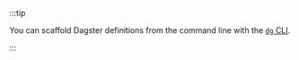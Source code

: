 :::tip

You can scaffold Dagster definitions from the command line with the [`dg` CLI](/api/clis/dg-cli#dg-scaffold).

:::
